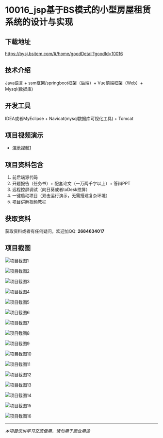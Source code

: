 # 10016_jsp基于BS模式的小型房屋租赁系统的设计与实现

## 下载地址
https://bysj.bsitem.com/#/home/goodDetail?goodId=10016

## 技术介绍
Java语言 + ssm框架/springboot框架（后端）+ Vue前端框架（Web）+ Mysql(数据库)

## 开发工具
IDEA或者MyEclipse + Navicat(mysql数据库可视化工具) + Tomcat

## 项目视频演示
- [演示视频1](https://graduation-images.oss-cn-beijing.aliyuncs.com/videos/10016/016--jsp基于BS模式的小型房屋租赁系统的设计与实现演示录像2023abo.mp4)

## 项目资料包含
1. 前后端源代码
2. 开题报告（任务书）+ 配套论文（一万两千字以上）+ 答辩PPT
3. 远程控屏调试（向日葵或者toDesk控屏）
4. 一键启动项目（双击运行演示，无需搭建复杂环境）
5. 项目讲解视频教程

## 获取资料
获取资料或者有任何疑问，欢迎加QQ: **2684634017**

## 项目截图
![项目截图1](https://graduation-images.oss-cn-beijing.aliyuncs.com/图片/10016/毕设论坛项目主图.jpg)

![项目截图2](https://graduation-images.oss-cn-beijing.aliyuncs.com/图片/10016/1.png)

![项目截图3](https://graduation-images.oss-cn-beijing.aliyuncs.com/图片/10016/2.png)

![项目截图4](https://graduation-images.oss-cn-beijing.aliyuncs.com/图片/10016/3.png)

![项目截图5](https://graduation-images.oss-cn-beijing.aliyuncs.com/图片/10016/4.png)

![项目截图6](https://graduation-images.oss-cn-beijing.aliyuncs.com/图片/10016/5.png)

![项目截图7](https://graduation-images.oss-cn-beijing.aliyuncs.com/图片/10016/6.png)

![项目截图8](https://graduation-images.oss-cn-beijing.aliyuncs.com/图片/10016/7.png)

![项目截图9](https://graduation-images.oss-cn-beijing.aliyuncs.com/图片/10016/8.png)

![项目截图10](https://graduation-images.oss-cn-beijing.aliyuncs.com/图片/10016/9.png)

![项目截图11](https://graduation-images.oss-cn-beijing.aliyuncs.com/图片/10016/10.png)

![项目截图12](https://graduation-images.oss-cn-beijing.aliyuncs.com/图片/10016/11.png)

![项目截图13](https://graduation-images.oss-cn-beijing.aliyuncs.com/图片/10016/12.png)

![项目截图14](https://graduation-images.oss-cn-beijing.aliyuncs.com/图片/10016/13.png)

![项目截图15](https://graduation-images.oss-cn-beijing.aliyuncs.com/图片/10016/14.png)

![项目截图16](https://graduation-images.oss-cn-beijing.aliyuncs.com/图片/10016/15.png)

---
*本项目仅供学习交流使用，请勿用于商业用途*
